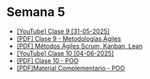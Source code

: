 # Semana 5

- [[YouTube] Clase 9 [31-05-2025]](https://youtu.be/NBvgeHvIPuM)
- [[PDF] Clase 9 - Metodologías Ágiles](./pdfs/Etapa%202%20-%20Clase%209%20.pdf)
- [[PDF] Métodos Ágiles Scrum, Kanban, Lean](./pdfs/Metodos-agiles-Scrum-Kanban-Lean-pdf.pdf)
- [[YouTube] Clase 10 [04-06-2025]](https://youtu.be/aAWW-h0kqBE)
- [[PDF] Clase 10 - POO](./pdfs/Clase%2010%20-%20POO.pdf)
- [[PDF]Material Complementario - POO](./pdfs/Material%20Complementario%20-%20POO.pdf)

